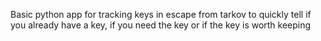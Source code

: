 Basic python app for tracking keys in escape from tarkov to quickly tell if you already have a key, if you need the key or if the key is worth keeping
